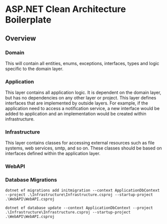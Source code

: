# ASP.NET Clean Architecture Boilerplate

## Overview

### Domain

This will contain all entities, enums, exceptions, interfaces, types and logic specific to the domain layer.

### Application

This layer contains all application logic. It is dependent on the domain layer, but has no dependencies on any other layer or project. This layer defines interfaces that are implemented by outside layers. For example, if the application need to access a notification service, a new interface would be added to application and an implementation would be created within infrastructure.

### Infrastructure

This layer contains classes for accessing external resources such as file systems, web services, smtp, and so on. These classes should be based on interfaces defined within the application layer.

### WebAPI


### Database Migrations
```
dotnet ef migrations add initmigration --context ApplicationDbContext --project .\Infrastructure\Infrastructure.csproj --startup-project .\WebAPI\WebAPI.csproj
```
```
dotnet ef database update --context ApplicationDbContext --project .\Infrastructure\Infrastructure.csproj --startup-project .\WebAPI\WebAPI.csproj
```
